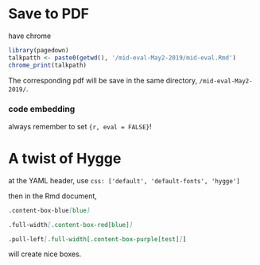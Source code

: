 # Save to PDF

have chrome 

```R
library(pagedown)
talkpatth <- paste0(getwd(), '/mid-eval-May2-2019/mid-eval.Rmd')
chrome_print(talkpath)   
```

The corresponding pdf will be save in the same directory, `/mid-eval-May2-2019/`. 



### code embedding 

always remember to set `{r, eval = FALSE}`! 







# A twist of Hygge 

at the YAML header, use `css: ['default', 'default-fonts', 'hygge']`

 then in the Rmd document, 

```markdown
.content-box-blue[blue]

.full-width[.content-box-red[blue]]

.pull-left[.full-width[.content-box-purple[test]]]

```

will create nice boxes. 